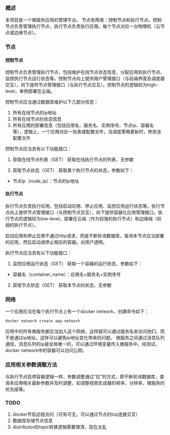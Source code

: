 ### 概述
本项目是一个微服务应用的管理平台。
节点有两类：控制节点和执行节点。控制节点负责管理执行节点，执行节点负责执行应用。每个节点对应一台物理机（云节点或边缘节点）。

### 节点
#### 控制节点
控制节点负责管理执行节点，包括维护在线节点状态信息、分配应用到执行节点、监控执行节点运行状态等。控制节点向上提供用户管理接口（与前端界面及调度器交互），向下提供节点管理接口（与执行节点交互）。控制节点的逻辑较为high-level，单例部署在云端。

控制节点应当通过数据库维护以下几部分信息：
1. 所有在线节点的ip地址
2. 所有在线节点的状态信息
3. 所有应用的部署信息（包括应用名、服务名、实例序号、节点ip、容器名等），逻辑上，一个应用对应一张表或配置文件，当调度策略更新时，修改该配置文件

控制节点应当具有以下功能接口：

1. 获取在线节点列表（GET）
获取在线执行节点的列表，无参数

2. 获取节点状态（GET）
获取某个执行节点的状态，参数如下：
- 节点ip（node_ip）：节点的ip地址


#### 执行节点
执行节点负责执行应用，包括启动应用、停止应用、监控应用运行状态等。执行节点向上提供节点管理接口（与控制节点交互），向下提供容器化应用管理接口。执行节点的逻辑较为low-level，部署在云端（作为较强的执行节点）和边缘端（较弱的执行节点）。

启动应用和停止应用不通过http请求，而是不断轮询数据库，查询本节点应当部署的应用，然后启动或停止相应的容器。对用户透明。

执行节点应当具有以下功能接口：

<!-- 1. 启动应用（POST）
在本节点上启动一个docker容器，参数如下：
- 镜像名（image_name）：如video_generator，video_processor_stage_1等预先构建好的镜像
- 环境变量（env）：如消息队列的ip地址
- 端口映射（port_map）：宿主机端口-容器端口，仅aggregator需要
- 挂载目录（volume_map）：宿主机目录-容器目录，暂时不需要写
- 网络（network）：应用名，如head_up_test
- 容器名（container_name）：应用名+服务名+实例序号（全局唯一，由控制节点维护），如head_up_test_video_generator_1

2. 停止应用（POST）
停止一个容器，参数如下：
- 容器名（container_name）：应用名+服务名+实例序号 -->

1. 监控应用运行状态（GET）
获取一个容器的运行状态，参数如下：
- 容器名（container_name）：应用名+服务名+实例序号

2. 获取节点状态（GET）
获取本节点的状态，无参数

### 网络
一个应用应当在每个执行节点上有一个docker network，创建命令如下：
```bash
docker network create app-network
```
应用中的所有微服务都应当加入这个网络，这样就可以通过服务名来访问他们，而不是通过ip地址，这样可以避免ip地址变化带来的问题。
微服务之间通过消息队列通信，消息队列的ip是全局唯一的，可以通过环境变量传入微服务中。经测试，docker network中的容器可以访问公网。

### 应用相关参数调整方法
与执行节点启停容器逻辑一样，参数调整通过“拉”的方式，即不断轮询数据库，查询本应用相关最新参数并及时调整，如调整视频生成器的帧率、分辨率，微服务的优先级等。

### TODO
1. docker开启远程访问（可有可无，可以通过节点的tcp连接交互）
2. 数据库存储节点信息
3. distributor的topic转换逻辑需要理清，现在太乱